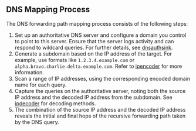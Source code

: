 

## DNS Mapping Process

The DNS forwarding path mapping process consists of the following steps:

1. Set up an authoritative DNS server and configure a domain you control to point to this server. Ensure that the server logs activity and can respond to wildcard queries. For further details, see [dnsauthsink](https://github.com/clwg/netsecutils/tree/main/cmd/dnsauthsink).
2. Generate a subdomain based on the IP address of the target. For example, use formats like `1.2.3.4.example.com` or `alpha.bravo.charlie.delta.example.com`. Refer to [ipencoder](https://github.com/clwg/netsecutils/tree/main/cmd/ipencoder) for more information.
3. Scan a range of IP addresses, using the corresponding encoded domain name for each query.
4. Capture the queries on the authoritative server, noting both the source IP address and the decoded IP address from the subdomain. See [ipdecoder](https://github.com/clwg/netsecutils/tree/main/cmd/ipdecoder) for decoding methods.
5. The combination of the source IP address and the decoded IP address reveals the initial and final hops of the recursive forwarding path taken by the DNS query.
